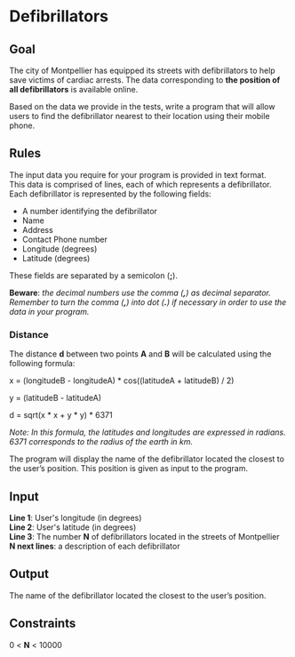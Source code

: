 # Defibrillators

## Goal

The city of Montpellier has equipped its streets with defibrillators to help
save victims of cardiac arrests. The data corresponding to **the position of
all defibrillators** is available online.

Based on the data we provide in the tests, write a program that will allow
users to find the defibrillator nearest to their location using their mobile
phone.

## Rules

The input data you require for your program is provided in text format. \
This data is comprised of lines, each of which represents a defibrillator. Each
defibrillator is represented by the following fields:

-   A number identifying the defibrillator
-   Name
-   Address
-   Contact Phone number
-   Longitude (degrees)
-   Latitude (degrees)

These fields are separated by a semicolon (**;**).

**Beware**: _the decimal numbers use the comma (**,**) as decimal separator.
Remember to turn the comma (**,**) into dot (**.**) if necessary in order to
use the data in your program._

### Distance

The distance **d** between two points **A** and **B** will be calculated using
the following formula:

x = (longitudeB - longitudeA) \* cos((latitudeA + latitudeB) / 2)

y = (latitudeB - latitudeA)

d = sqrt(x \* x + y \* y) \* 6371

_Note: In this formula, the latitudes and longitudes are expressed in radians.
6371 corresponds to the radius of the earth in km._

The program will display the name of the defibrillator located the closest to
the user’s position. This position is given as input to the program.

## Input

**Line 1**: User's longitude (in degrees) \
**Line 2**: User's latitude (in degrees) \
**Line 3**: The number **N** of defibrillators located in the streets of
Montpellier \
**N next lines**: a description of each defibrillator

## Output

The name of the defibrillator located the closest to the user’s position.

## Constraints

0 &lt; **N** &lt; 10000
